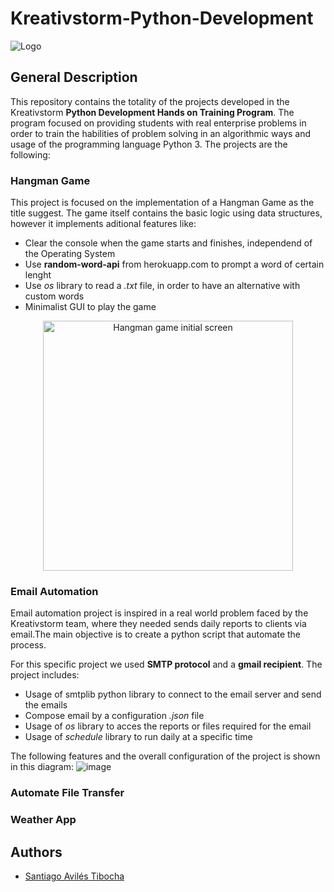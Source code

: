 # Kreativstorm-Python-Development

![Logo](https://www.sortlist.com/_next/image?url=https%3A%2F%2Fsortlist.gumlet.io%2Fsortlist-core-api%2F32i3rycw86564ahq0xkyhn2gdwrd%3Fw%3D150%26q%3D95%26format%3Dgif&w=256&q=75)

## General Description

This repository contains the totality of the projects developed in the Kreativstorm **Python Development Hands on Training Program**. The program focused on providing students with real enterprise problems in order to train the habilities of problem solving in an algorithmic ways and usage of the programming language Python 3. The projects are the following:

### Hangman Game
This project is focused on the implementation of a Hangman Game as the title suggest. The game itself contains the basic logic using data structures, however it implements aditional features like:

- Clear the console when the game starts and finishes, independend of the Operating System
- Use **random-word-api** from herokuapp.com to prompt a word of certain lenght
- Use *os* library to read a *.txt* file, in order to have an alternative with custom words
- Minimalist GUI to play the game

<p align="center">
  <img src="https://github.com/Aviles17/Kreativstorm-Python-Development/assets/110882455/d165a4d9-6c2b-493c-9917-941a3acb0e43" alt="Hangman game initial screen" width="400" />
</p>

### Email Automation
Email automation project is inspired in a real world problem faced by the Kreativstorm team, where they needed sends daily reports to clients via email.The main objective is to create a python script that automate the process.

For this specific project we used **SMTP protocol** and a **gmail recipient**. The project includes:

- Usage of smtplib python library to connect to the email server and send the emails
- Compose email by a configuration *.json* file
- Usage of *os* library to acces the reports or files required for the email
- Usage of *schedule* library to run daily at a specific time

The following features and the overall configuration of the project is shown in this diagram:
![image](https://github.com/Aviles17/Kreativstorm-Python-Development/assets/110882455/9e77d728-88d8-4e42-92d5-a7369263163e)

### Automate File Transfer

### Weather App
## Authors


- [Santiago Avilés Tibocha](https://github.com/Aviles17)
